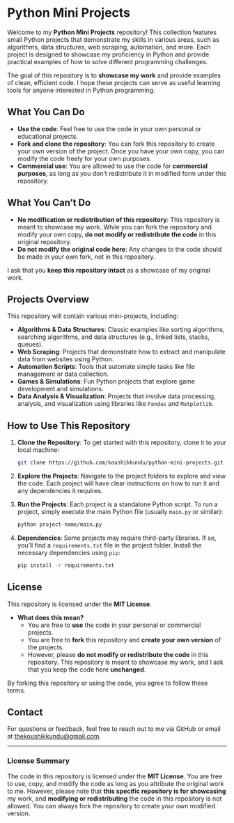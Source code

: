 # Python Mini Projects

Welcome to my **Python Mini Projects** repository! This collection features small Python projects that demonstrate my skills in various areas, such as algorithms, data structures, web scraping, automation, and more. Each project is designed to showcase my proficiency in Python and provide practical examples of how to solve different programming challenges.

The goal of this repository is to **showcase my work** and provide examples of clean, efficient code. I hope these projects can serve as useful learning tools for anyone interested in Python programming.

## What You Can Do

- **Use the code**: Feel free to use the code in your own personal or educational projects.
- **Fork and clone the repository**: You can fork this repository to create your own version of the project. Once you have your own copy, you can modify the code freely for your own purposes.
- **Commercial use**: You are allowed to use the code for **commercial purposes**, as long as you don’t redistribute it in modified form under this repository.

## What You Can’t Do

- **No modification or redistribution of this repository**: This repository is meant to showcase my work. While you can fork the repository and modify your own copy, **do not modify or redistribute the code** in this original repository.
- **Do not modify the original code here**: Any changes to the code should be made in your own fork, not in this repository. 

I ask that you **keep this repository intact** as a showcase of my original work.

## Projects Overview

This repository will contain various mini-projects, including:

- **Algorithms & Data Structures**: Classic examples like sorting algorithms, searching algorithms, and data structures (e.g., linked lists, stacks, queues).
- **Web Scraping**: Projects that demonstrate how to extract and manipulate data from websites using Python.
- **Automation Scripts**: Tools that automate simple tasks like file management or data collection.
- **Games & Simulations**: Fun Python projects that explore game development and simulations.
- **Data Analysis & Visualization**: Projects that involve data processing, analysis, and visualization using libraries like `Pandas` and `Matplotlib`.

## How to Use This Repository

1. **Clone the Repository**:
   To get started with this repository, clone it to your local machine:
   ```bash
   git clone https://github.com/koushikkundu/python-mini-projects.git
   ```

2. **Explore the Projects**:
   Navigate to the project folders to explore and view the code. Each project will have clear instructions on how to run it and any dependencies it requires.

3. **Run the Projects**:
   Each project is a standalone Python script. To run a project, simply execute the main Python file (usually `main.py` or similar):
   ```bash
   python project-name/main.py
   ```

4. **Dependencies**:
   Some projects may require third-party libraries. If so, you’ll find a `requirements.txt` file in the project folder. Install the necessary dependencies using `pip`:
   ```bash
   pip install -r requirements.txt
   ```

## License

This repository is licensed under the **MIT License**.

- **What does this mean?**
  - You are free to **use** the code in your personal or commercial projects.
  - You are free to **fork** this repository and **create your own version** of the projects.
  - However, please **do not modify or redistribute the code** in this repository. This repository is meant to showcase my work, and I ask that you keep the code here **unchanged**.
  
By forking this repository or using the code, you agree to follow these terms.

## Contact

For questions or feedback, feel free to reach out to me via GitHub or email at thekoushikkundu@gmail.com.

---

### License Summary

The code in this repository is licensed under the **MIT License**. You are free to use, copy, and modify the code as long as you attribute the original work to me. However, please note that **this specific repository is for showcasing** my work, and **modifying or redistributing** the code in this repository is not allowed. You can always fork the repository to create your own modified version.
